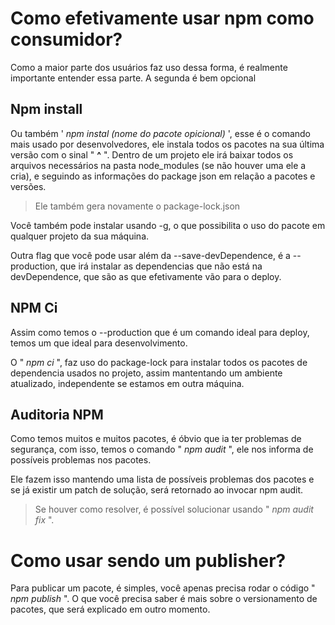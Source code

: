 # Como efetivamente usar npm como consumidor?

Como a maior parte dos usuários faz uso dessa forma, é realmente importante entender essa parte. A segunda é bem opcional

## Npm install

Ou também ' *npm instal (nome do pacote opicional)* ', esse é o comando mais usado por desenvolvedores, ele instala todos os pacotes na sua última versão com o sinal " **^** ".  Dentro de um projeto ele irá baixar todos os arquivos necessários na pasta node_modules (se não houver uma ele a cria), e seguindo as informações do package json em relação a pacotes e versões. 

> Ele também gera novamente o package-lock.json

Você também pode instalar usando -g, o que possibilita o uso do pacote em qualquer projeto da sua máquina. 

Outra flag que você pode usar além da --save-devDependence, é a --production, que irá instalar as dependencias que não está na devDependence, que são as que efetivamente vão para o deploy.

## NPM Ci

Assim como temos o --production que é um comando ideal para deploy, temos um que ideal para desenvolvimento. 

O " *npm ci* ", faz uso do package-lock para instalar todos os pacotes de dependencia usados no projeto, assim mantentando um ambiente atualizado, independente se estamos em outra máquina. 

## Auditoria NPM 

Como temos muitos e muitos pacotes, é óbvio que ia ter problemas de segurança, com isso, temos o comando " *npm audit* ", ele nos informa de possíveis problemas nos pacotes. 

Ele fazem isso mantendo uma lista de possíveis problemas dos pacotes e se já existir um patch de solução, será retornado ao invocar npm audit. 

> Se houver como resolver, é possível solucionar usando " *npm audit fix* ".


# Como usar sendo um publisher?

Para publicar um pacote, é simples, você apenas precisa rodar o código " *npm publish* ". O que você precisa saber é mais sobre o versionamento de pacotes, que será explicado em outro momento. 

